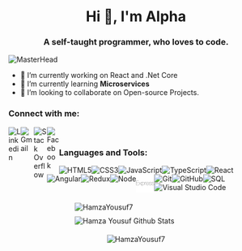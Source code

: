 <h1 align="center">Hi 👋, I'm Alpha</h1>
<h3 align="center">A self-taught programmer, who loves to code.</h3>

![MasterHead](https://developers.giphy.com/branch/master/static/api-512d36c09662682717108a38bbb5c57d.gif)

- 🔭 I’m currently working on React and .Net Core
- 🌱 I’m currently learning **Microservices**
- 👯 I’m looking to collaborate on Open-source Projects.

### Connect with me:
<a href="https://www.linkedin.com/in/hamza-yousuf-01bb7722a/">
  <img align="left" alt="Linkedin" width="24px" src="https://www.vectorlogo.zone/logos/linkedin/linkedin-icon.svg" />
</a>
<a href="#">
  <img align="left" alt="Gmail" width="26px" src="https://www.vectorlogo.zone/logos/gmail/gmail-icon.svg" />
</a>
<a href="https://stackoverflow.com/users/13701584/hamza">
  <img align="left" alt="Stack Overflow" width="26px" src="https://www.vectorlogo.zone/logos/stackoverflow/stackoverflow-icon.svg" />
</a>
<a href="https://web.facebook.com/hamza.yousuf.14418/">
  <img align="left" alt="Facebook" width="24px" src="https://www.vectorlogo.zone/logos/facebook/facebook-icon.svg" />
</a>
<br>

### Languages and Tools:
<img align="left" alt="HTML5" src="https://img.icons8.com/color/36/000000/html-5.png"/>
<img align="left" alt="CSS3" src="https://img.icons8.com/color/36/000000/css3.png"/>
<img align="left" alt="JavaScript" src="https://img.icons8.com/color/36/000000/javascript.png"/>
<img align="left" alt="TypeScript" src="https://img.icons8.com/color/36/000000/typescript.png"/>
<img align="left" alt="React" src="https://img.icons8.com/plasticine/36/000000/react.png"/>
<img align="left" alt="Angular" src="https://img.icons8.com/color/36/000000/angularjs.png"/>
<img align="left" alt="Redux" src="https://img.icons8.com/color/36/000000/redux.png"/>
<img align="left" alt="Node" src="https://img.icons8.com/color/36/000000/nodejs.png"/>
<img align="left" alt="Express" width="36px" src="https://raw.githubusercontent.com/github/explore/78df643247d429f6cc873026c0622819ad797942/topics/express/express.png" />
<img align="left" alt="Git" src="https://img.icons8.com/color/36/000000/git.png"/>
<img align="left" alt="GitHub" src="https://img.icons8.com/fluent/36/000000/github.png"/>
<img align="left" alt="SQL" src="https://img.icons8.com/wired/36/000000/sql.png"/>
<img align="left" alt="Visual Studio Code" src="https://img.icons8.com/fluent/36/000000/visual-studio-code-2019.png"/>

<br>
<br>
<br>
<br>

<div style="display: flex; flex-direction: column; align-items: center; justify-content: center; width: 100%;">
  <img src="https://github-readme-stats.vercel.app/api/top-langs?username=HamzaYousuf7&show_icons=true&locale=en&layout=compact&title_color=fff&icon_color=79ff97&text_color=9f9f9f&bg_color=151515" alt="HamzaYousuf7" style="width: 48%; margin: 1%;" />
  <img src="https://github-readme-stats.vercel.app/api?username=HamzaYousuf7&show_icons=true&title_color=fff&icon_color=79ff97&text_color=9f9f9f&bg_color=151515" alt="Hamza Yousuf Github Stats" style="width: 48%; margin: 1%;" />
</div>

<p align="center">
  <img src="https://github-readme-streak-stats.herokuapp.com/?user=HamzaYousuf7&theme=dark" alt="HamzaYousuf7" />
</p>
